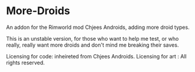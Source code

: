 # More-Droids
An addon for the Rimworld mod Chjees Androids, adding more droid types.

This is an unstable version, for those who want to help me test, or who really, really want more droids and don't mind me breaking their saves.

Licensing for code: inheireted from Chjees Androids.
Licensing for art : All rights reserved.